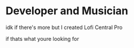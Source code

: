 # Developer and Musician
idk if there's more but I created Lofi Central Pro

if thats what youre looking for
